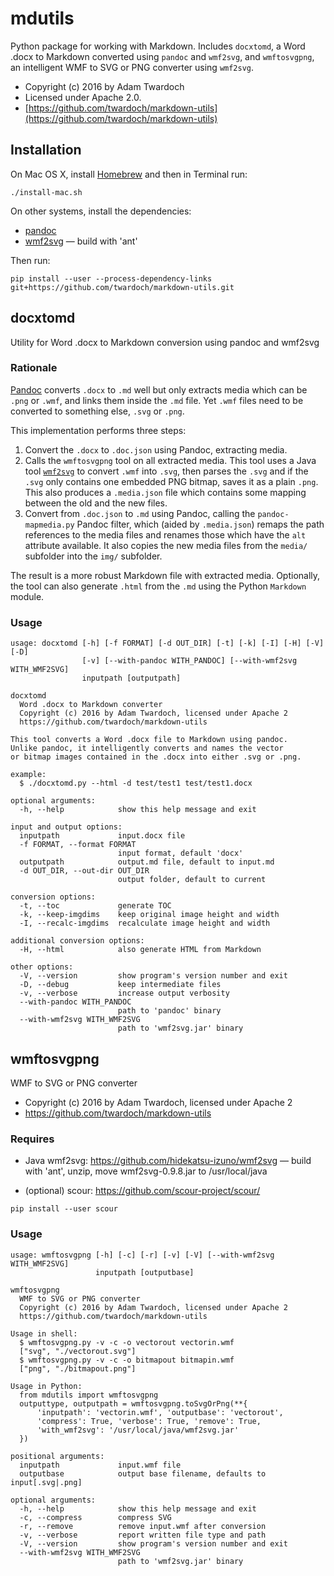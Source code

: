 # mdutils

Python package for working with Markdown. Includes `docxtomd`, a Word .docx to Markdown converted using `pandoc` and `wmf2svg`, and `wmftosvgpng`, an intelligent WMF to SVG or PNG converter using `wmf2svg`.

* Copyright (c) 2016 by Adam Twardoch
* Licensed under Apache 2.0.
* [https://github.com/twardoch/markdown-utils](https://github.com/twardoch/markdown-utils)

## Installation

On Mac OS X, install [Homebrew](http://brew.sh/) and then in Terminal run:
```
./install-mac.sh
```

On other systems, install the dependencies:
* [pandoc](http://pandoc.org/)
* [wmf2svg](https://github.com/hidekatsu-izuno/wmf2svg) — build with 'ant'

Then run:
```
pip install --user --process-dependency-links git+https://github.com/twardoch/markdown-utils.git
```

## docxtomd

Utility for Word .docx to Markdown conversion using pandoc and wmf2svg

### Rationale

[Pandoc](http://pandoc.org/) converts `.docx` to `.md` well but only extracts
media which can be `.png` or `.wmf`, and links them inside the `.md` file.
Yet `.wmf` files need to be converted to something else, `.svg` or `.png`.

This implementation performs three steps:

1. Convert the `.docx` to `.doc.json` using Pandoc, extracting media.
2. Calls the `wmftosvgpng` tool on all extracted media. This tool uses a Java tool [`wmf2svg`](https://github.com/hidekatsu-izuno/wmf2svg) to convert `.wmf` into `.svg`, then parses the `.svg` and if the `.svg` only contains one embedded PNG bitmap, saves it as a plain `.png`. This also produces a `.media.json` file which contains some mapping between the old and the new files.
3. Convert from `.doc.json` to `.md` using Pandoc, calling the `pandoc-mapmedia.py` Pandoc filter, which (aided by `.media.json`) remaps the path references to the media files and renames those which have the `alt` attribute available. It also copies the new media files from the `media/` subfolder into the `img/` subfolder.

The result is a more robust Markdown file with extracted media. Optionally, the tool can also generate `.html` from the `.md` using the Python `Markdown` module.

### Usage

```
usage: docxtomd [-h] [-f FORMAT] [-d OUT_DIR] [-t] [-k] [-I] [-H] [-V] [-D]
                [-v] [--with-pandoc WITH_PANDOC] [--with-wmf2svg WITH_WMF2SVG]
                inputpath [outputpath]

docxtomd
  Word .docx to Markdown converter
  Copyright (c) 2016 by Adam Twardoch, licensed under Apache 2
  https://github.com/twardoch/markdown-utils

This tool converts a Word .docx file to Markdown using pandoc.
Unlike pandoc, it intelligently converts and names the vector
or bitmap images contained in the .docx into either .svg or .png.

example:
  $ ./docxtomd.py --html -d test/test1 test/test1.docx

optional arguments:
  -h, --help            show this help message and exit

input and output options:
  inputpath             input.docx file
  -f FORMAT, --format FORMAT
                        input format, default 'docx'
  outputpath            output.md file, default to input.md
  -d OUT_DIR, --out-dir OUT_DIR
                        output folder, default to current

conversion options:
  -t, --toc             generate TOC
  -k, --keep-imgdims    keep original image height and width
  -I, --recalc-imgdims  recalculate image height and width

additional conversion options:
  -H, --html            also generate HTML from Markdown

other options:
  -V, --version         show program's version number and exit
  -D, --debug           keep intermediate files
  -v, --verbose         increase output verbosity
  --with-pandoc WITH_PANDOC
                        path to 'pandoc' binary
  --with-wmf2svg WITH_WMF2SVG
                        path to 'wmf2svg.jar' binary
```

## wmftosvgpng

WMF to SVG or PNG converter

* Copyright (c) 2016 by Adam Twardoch, licensed under Apache 2
* https://github.com/twardoch/markdown-utils

### Requires

* Java wmf2svg: https://github.com/hidekatsu-izuno/wmf2svg — build with 'ant', unzip, move wmf2svg-0.9.8.jar to /usr/local/java

* (optional) scour: https://github.com/scour-project/scour/
```
pip install --user scour
```

### Usage

```
usage: wmftosvgpng [-h] [-c] [-r] [-v] [-V] [--with-wmf2svg WITH_WMF2SVG]
                   inputpath [outputbase]

wmftosvgpng
  WMF to SVG or PNG converter
  Copyright (c) 2016 by Adam Twardoch, licensed under Apache 2
  https://github.com/twardoch/markdown-utils

Usage in shell:
  $ wmftosvgpng.py -v -c -o vectorout vectorin.wmf
  ["svg", "./vectorout.svg"]
  $ wmftosvgpng.py -v -c -o bitmapout bitmapin.wmf
  ["png", "./bitmapout.png"]

Usage in Python:
  from mdutils import wmftosvgpng
  outputtype, outputpath = wmftosvgpng.toSvgOrPng(**{
      'inputpath': 'vectorin.wmf', 'outputbase': 'vectorout',
      'compress': True, 'verbose': True, 'remove': True,
      'with_wmf2svg': '/usr/local/java/wmf2svg.jar'
  })

positional arguments:
  inputpath             input.wmf file
  outputbase            output base filename, defaults to input[.svg|.png]

optional arguments:
  -h, --help            show this help message and exit
  -c, --compress        compress SVG
  -r, --remove          remove input.wmf after conversion
  -v, --verbose         report written file type and path
  -V, --version         show program's version number and exit
  --with-wmf2svg WITH_WMF2SVG
                        path to 'wmf2svg.jar' binary
```
